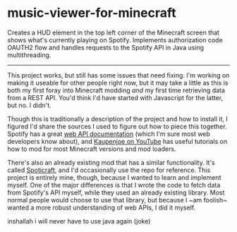 # music-viewer-for-minecraft
Creates a HUD element in the top left corner of the Minecraft screen that shows what's currently playing on Spotify. Implements authorization code OAUTH2 flow and handles requests to the Spotify API in Java using multithreading.

---

This project works, but still has some issues that need fixing. I'm working on making it useable for other people right now, but it may take a little as this is both my first foray into Minecraft modding *and* my first time retrieving data from a REST API. You'd think I'd have started with Javascript for the latter, but no. I didn't.

Though this is traditionally a description of the project and how to install it, I figured I'd share the sources I used to figure out how to piece this together. Spotify has a great [web API documentation](https://developer.spotify.com/documentation/web-api) (which I'm sure most web developers know about), and [Kaupenjoe on YouTube](https://www.youtube.com/@ModdingByKaupenjoe) has useful tutorials on how to mod for most Minecraft versions and mod loaders.

There's also an already existing mod that has a similar functionality. It's called [Spoticraft](https://github.com/IMB11/Spoticraft), and I'd occasionally use the repo for reference. This project is entirely mine, though, because I wanted to learn and implement myself. One of the major differences is that I wrote the code to fetch data from Spotify's API myself, while they used an already existing library. Most normal people would choose to use that library, but because I ~am foolish~ wanted a more robust understanding of web APIs, I did it myself.

inshallah i will never have to use java again (joke)

